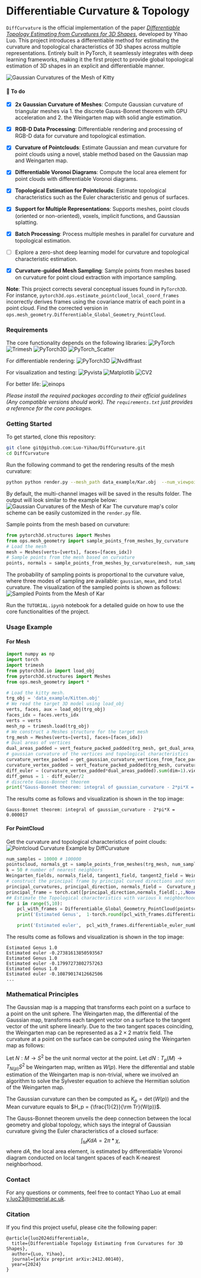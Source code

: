 # Differentiable Curvature \& Topology
`DiffCurvature` is the official implementation of the paper [*Differentiable Topology Estimating from Curvatures for 3D Shapes*](https://arxiv.org/abs/2412.00140), developed by Yihao Luo. This project introduces a differentiable method for estimating the curvature and topological characteristics of 3D shapes across multiple representations. Entirely built in PyTorch, it seamlessly integrates with deep learning frameworks, making it the first project to provide global topological estimation of 3D shapes in an explicit and differentiable manner.

![Gaussian Curvatures of the Mesh of Kitty](figures/mesh_curvature_example.png "Gaussian Curvatures of the mesh of Kitten by DiffCurvature")

#### 🚧 To do

- [x] **2x Gaussian Curvature of Meshes**: Compute Gaussian curvature of triangular meshes via 1. the discrete Gauss-Bonnet theorem with GPU acceleration and 2. the Weingarten map with solid angle estimation.
- [x] **RGB-D Data Processing**: Differentiable rendering and processing of RGB-D data for curvature and topological estimation.

- [x] **Curvature of Pointclouds**: Estimate Gaussian and mean curvature for point clouds using a novel, stable method based on the Gaussian map and Weingarten map.
- [x] **Differentiable Voronoi Diagrams**: Compute the local area element for point clouds with differentiable Voronoi diagrams.
- [x] **Topological Estimation for Pointclouds**: Estimate topological characteristics such as the Euler characteristic and genus of surfaces.
- [x] **Support for Multiple Representations**: Supports meshes, point clouds (oriented or non-oriented), voxels, implicit functions, and Gaussian splatting.
- [x] **Batch Processing**: Process multiple meshes in parallel for curvature and topological estimation.
- [ ] Explore a zero-shot deep learning model for curvature and topological characteristic estimation.
- [x] **Curvature-guided Mesh Sampling**: Sample points from meshes based on curvature for point cloud extraction with importance sampling.

**Note**: This project corrects several conceptual issues found in `PyTorch3D`. For instance, `pytorch3d.ops.estimate_pointcloud_local_coord_frames` incorrectly derives frames using the covariance matrix of each point in a point cloud. Find the corrected version in `ops.mesh_geometry.Differentiable_Global_Geometry_PointCloud`.


### Requirements

The core functionality depends on the following libraries:
![PyTorch](https://img.shields.io/badge/PyTorch-2.1-blue.svg) ![Trimesh](https://img.shields.io/badge/Trimesh-3.9-blue.svg) ![PyTorch3D](https://img.shields.io/badge/PyTorch3D-0.7.5-blue.svg) ![PyTorch_Scatter](https://img.shields.io/badge/PyTorch_Scatter-2.1-blue.svg)

For differentiable rendering:
![PyTorch3D](https://img.shields.io/badge/PyTorch3D-0.7.5-blue.svg) ![Nvdiffrast](https://img.shields.io/badge/Nvidfaster-0.3.3-blue.svg)

For visualization and testing:
![Pyvista](https://img.shields.io/badge/Pyvista-0.43-blue.svg) ![Matplotlib](https://img.shields.io/badge/Matplotlib-3.4.3-blue.svg) ![CV2](https://img.shields.io/badge/CV2-4.5.3-blue.svg)

For better life:
![einops](https://img.shields.io/badge/einops-0.8.0-blue.svg)

*Please install the required packages according to their official guidelines (Any compatible versions should work). The `requirements.txt` just provides a reference for the core packages.*

### Getting Started
To get started, clone this repository:
```bash
git clone git@github.com:Luo-Yihao/DiffCurvature.git
cd DiffCurvature
```
Run the following command to get the rendering results of the mesh curvature:
```bash
python python render.py --mesh_path data_example/Kar.obj  --num_viewpoints 6 --image_size 256 --device cuda:0
```
By default, the multi-channel images will be saved in the results folder. The output will look similar to the example below:
![Gaussian Curvatures of the Mesh of Kar](figures/rendering.png "Gaussian Curvatures of the mesh of Kar by DiffCurvature")
The curvature map's color scheme can be easily customized in the `render.py` file.

Sample points from the mesh based on curvature:
```Python
from pytorch3d.structures import Meshes
from ops.mesh_geometry import sample_points_from_meshes_by_curvature
# Load the mesh
mesh = Meshes(verts=[verts], faces=[faces_idx])
# Sample points from the mesh based on curvature
points, normals = sample_points_from_meshes_by_curvature(mesh, num_samples=10000, return_normals=True)
```
The probability of sampling points is proportional to the curvature value, where three modes of sampling are available: `gaussian`, `mean`, and `total` curvature. The visualization of the sampled points is shown as follows:
![Sampled Points from the Mesh of Kar](figures/curvature_sampling_example.png "Sampled Points from the mesh of Kar by DiffCurvature")

Run the `TUTORIAL.ipynb` notebook for a detailed guide on how to use the core functionalities of the project.


### Usage Example 

#### For Mesh

```Python
import numpy as np
import torch
import trimesh
from pytorch3d.io import load_obj
from pytorch3d.structures import Meshes
from ops.mesh_geometry import *

# Load the kitty mesh.
trg_obj = 'data_example/Kitten.obj'
# We read the target 3D model using load_obj
verts, faces, aux = load_obj(trg_obj)
faces_idx = faces.verts_idx
verts = verts
mesh_np = trimesh.load(trg_obj)
# We construct a Meshes structure for the target mesh
trg_mesh = Meshes(verts=[verts], faces=[faces_idx])
# Dual areas of vertices
dual_areas_padded = vert_feature_packed_padded(trg_mesh, get_dual_area_vertex_packed(trg_mesh).view(-1,1))
# gaussian curvature of the vertices and topological characteristics
curvature_vertex_packed = get_gaussian_curvature_vertices_from_face_packed(trg_mesh).view(-1,1)
curvature_vertex_padded = vert_feature_packed_padded(trg_mesh, curvature_vertex_packed.view(-1,1))
diff_euler = (curvature_vertex_padded*dual_areas_padded).sum(dim=1).view(-1)/2/np.pi
diff_genus = 1 - diff_euler/2
# discrete Gauss-Bonnet theorem
print("Gauss-Bonnet theorem: integral of gaussian_curvature - 2*pi*X = ",diff_euler.cpu().numpy() - 2*np.pi*mesh_np.euler_number)
```
The results come as follows and visualization is shown in the top image:
```
Gauss-Bonnet theorem: integral of gaussian_curvature - 2*pi*X =  0.000017
```

#### For PointCloud
Get the curvature and topological characteristics of point clouds:
![Pointcloud Curvature Example by DiffCurvature](figures/pointcloud_curvature_example.png "Pointcloud Curvature Example by DiffCurvature")

```Python
num_samples = 10000 # 100000 
pointscloud, normals_gt = sample_points_from_meshes(trg_mesh, num_samples, return_normals=True)
k = 50 # number of nearest neighbors
Weingarten_fields, normals_field, tangent1_field, tangent2_field = Weingarten_maps(pointscloud,k)
# construct the principal frame by principal curved directions and normals
principal_curvatures, principal_direction, normals_field =  Curvature_pcl(pointscloud,k,return_princpals=True)
principal_frame = torch.cat([principal_direction,normals_field[:,:,None,:]],dim=-2)
## Estimate the Topological characteristics with various k neighborhoods (for stableness test)
for i in range(5,10):
    pcl_with_frames = Differentiable_Global_Geometry_PointCloud(pointscloud, k = 5*i, normals = None) # = normals_gt
    print('Estimated Genus',  1-torch.round(pcl_with_frames.differentiable_euler_number()[0]/2).item())

    print('Estimated euler',  pcl_with_frames.differentiable_euler_number()[0].item())
```
The results come as follows and visualization is shown in the top image:
```
Estimated Genus 1.0
Estimated euler -0.27381613850593567
Estimated Genus 1.0
Estimated euler -0.17997273802757263
Estimated Genus 1.0
Estimated euler -0.10879017412662506
...
```
### Mathematical Principles

The Gaussian map is a mapping that transforms each point on a surface to a point on the unit sphere. The Weingarten map, the differential of the Gaussian map, transforms each tangent vector on a surface to the tangent vector of the unit sphere linearly. Due to the two tangent spaces coinciding, the Weingarten map can be represented as a $2\times2$ matrix field.  The curvature at a point on the surface can be computed using the Weingarten map as follows:

Let $N:M\to S^2$ be the unit normal vector at the point.
Let $dN: T_p(M)\to T_{N(p)}S^2$ be Weingarten map, written as $W(p)$. Here the differential and stable estimation of the Weingarten map is non-trivial, where we involved an algorithm to solve the Sylvester equation to achieve the Hermitian solution of the Weingarten map.

The Gaussian curvature can then be computed as $K_p = \det(W(p))$ and the Mean curvature equals to $H_p = {\frac{1}{2}}{\rm Tr}(W(p))$.

The Gauss-Bonnet theorem unveils the deep connection between the local geometry and global topology, which says the integral of Gaussian curvature giving the Euler characteristics of a closed surface: 
$$\int_M KdA = 2\pi* \chi,$$
where $dA$, the local area element, is estimated by differentiable Voronoi diagram conducted on local tangent spaces of each K-nearest neighborhood.

### Contact
For any questions or comments, feel free to contact Yihao Luo at email y.luo23@imperial.ac.uk.

### Citation
If you find this project useful, please cite the following paper:
```
@article{luo2024differentiable,
  title={Differentiable Topology Estimating from Curvatures for 3D Shapes},
  author={Luo, Yihao},
  journal={arXiv preprint arXiv:2412.00140},
  year={2024}
}
```
